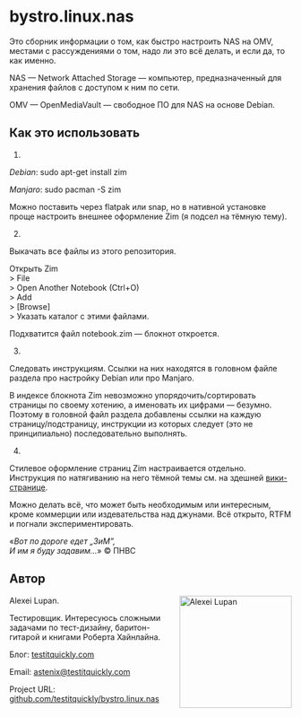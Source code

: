 # bystro.linux.nas

Это сборник информации о том, как быстро настроить NAS на OMV, местами с рассуждениями о том, надо ли это всё делать, и если да, то как именно.

NAS — Network Attached Storage — компьютер, предназначенный для хранения файлов с доступом к ним по сети.

OMV — OpenMediaVault — свободное ПО для NAS на основе Debian.

## Как это использовать

1)

*Debian*: sudo apt-get install zim

*Manjaro*: sudo pacman -S zim

Можно поставить через flatpak или snap, но в нативной установке проще настроить внешнее оформление Zim (я подсел на тёмную тему).

2)

Выкачать все файлы из этого репозитория.

Открыть Zim <br>> File <br>> Open Another Notebook (Ctrl+O) <br>> Add <br>> [Browse] <br>> Указать каталог с этими файлами.

Подхватится файл notebook.zim — блокнот откроется.

3)

Следовать инструкциям. Ссылки на них находятся в головном файле раздела про настройку Debian или про Manjaro.

В индексе блокнота Zim невозможно упорядочить/сортировать страницы по своему хотению, а именовать их цифрами — безумно. Поэтому в головной файл раздела добавлены ссылки на каждую страницу/подстраницу, инструкции из которых следует (это не принципиально) последовательно выполнять.

4)

Стилевое оформление страниц Zim настраивается отдельно. Инструкция по натягиванию на него тёмной темы  см. на здешней [вики-странице](https://github.com/testitquickly/ru-Debian-KDE-Setup-Memo/wiki/%D0%9D%D0%B0%D1%81%D1%82%D1%80%D0%BE%D0%B9%D0%BA%D0%B0-%D1%82%D1%91%D0%BC%D0%BD%D0%BE%D0%B9-%D1%82%D0%B5%D0%BC%D1%8B-Zim).

Можно делать всё, что может быть необходимым или интересным, кроме коммерции или издевательства над джунами. Всё открыто, RTFM и погнали экспериментировать.

«_Вот по дороге едет „ЗиМ”,<br />
И им я буду задавим…_» © ПНВС

## Автор

Alexei Lupan.
<img src="https://raw.githubusercontent.com/testitquickly/Software-Testing-Glossary/master/images/alexei_lupan.jpg" alt="Alexei Lupan" height="200" align="right" />

Тестировщик. Интересуюсь сложными задачами по тест-дизайну, баритон-гитарой и книгами Роберта Хайнлайна.

Блог: [testitquickly.com](https://testitquickly.com/)

Email: astenix@testitquickly.com

Project URL: [github.com/testitquickly/bystro.linux.nas](https://github.com/testitquickly/bystro.linux.nas)
